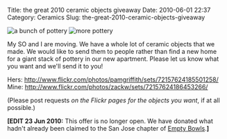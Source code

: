 Title: the great 2010 ceramic objects giveaway
Date: 2010-06-01 22:37
Category: Ceramics
Slug: the-great-2010-ceramic-objects-giveaway

![a bunch of pottery](http://farm5.static.flickr.com/4005/4662273362_45c3efc8cc.jpg)
![more pottery](http://farm5.static.flickr.com/4031/4661652921_45a91191cc.jpg)

My SO and I are moving. We have a whole lot of ceramic objects that we
made. We would like to send them to people rather than find a new home
for a giant stack of pottery in our new apartment. Please let us know
what you want and we'll send it to you!

Hers: <http://www.flickr.com/photos/pamgriffith/sets/72157624185501258/>  
Mine: <http://www.flickr.com/photos/zackw/sets/72157624186453266/>

(Please post requests *on the Flickr pages for the objects you want*, if
at all possible.)

**[EDIT 23 Jun 2010:** This offer is no longer open. We have donated
what hadn't already been claimed to the San Jose chapter of [Empty
Bowls](http://www.emptybowls.net/).**]**

